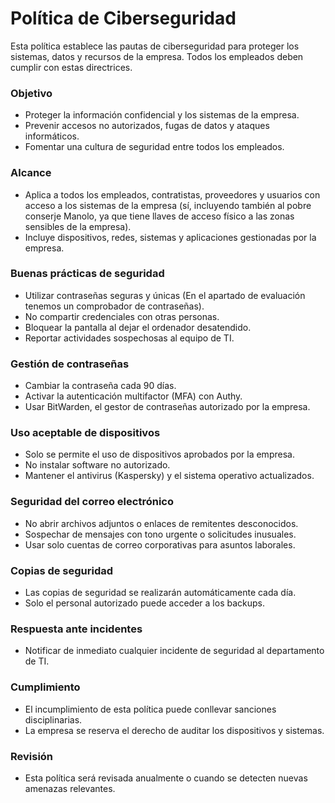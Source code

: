 # Política de Ciberseguridad

Esta política establece las pautas de ciberseguridad para proteger los sistemas, datos y recursos de la empresa. Todos los empleados deben cumplir con estas directrices.

### Objetivo

- Proteger la información confidencial y los sistemas de la empresa.
- Prevenir accesos no autorizados, fugas de datos y ataques informáticos.
- Fomentar una cultura de seguridad entre todos los empleados.

### Alcance

- Aplica a todos los empleados, contratistas, proveedores y usuarios con acceso a los sistemas de la empresa (sí, incluyendo también al pobre conserje Manolo, ya que tiene llaves de acceso físico a las zonas sensibles de la empresa).
- Incluye dispositivos, redes, sistemas y aplicaciones gestionadas por la empresa.

### Buenas prácticas de seguridad

- Utilizar contraseñas seguras y únicas (En el apartado de evaluación tenemos un comprobador de contraseñas).
- No compartir credenciales con otras personas.
- Bloquear la pantalla al dejar el ordenador desatendido.
- Reportar actividades sospechosas al equipo de TI.

### Gestión de contraseñas

- Cambiar la contraseña cada 90 días.
- Activar la autenticación multifactor (MFA) con Authy.
- Usar BitWarden, el gestor de contraseñas autorizado por la empresa.

### Uso aceptable de dispositivos

- Solo se permite el uso de dispositivos aprobados por la empresa.
- No instalar software no autorizado.
- Mantener el antivirus (Kaspersky) y el sistema operativo actualizados.

### Seguridad del correo electrónico

- No abrir archivos adjuntos o enlaces de remitentes desconocidos.
- Sospechar de mensajes con tono urgente o solicitudes inusuales.
- Usar solo cuentas de correo corporativas para asuntos laborales.

### Copias de seguridad

- Las copias de seguridad se realizarán automáticamente cada día.
- Solo el personal autorizado puede acceder a los backups.

### Respuesta ante incidentes

- Notificar de inmediato cualquier incidente de seguridad al departamento de TI.

### Cumplimiento

- El incumplimiento de esta política puede conllevar sanciones disciplinarias.
- La empresa se reserva el derecho de auditar los dispositivos y sistemas.

### Revisión

- Esta política será revisada anualmente o cuando se detecten nuevas amenazas relevantes.

